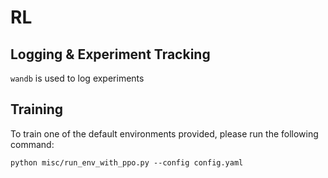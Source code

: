 # RL


## Logging & Experiment Tracking

`wandb` is used to log experiments

## Training
To train one of the default environments provided, please run the following command:

```
python misc/run_env_with_ppo.py --config config.yaml
```